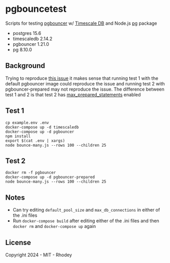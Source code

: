 # pgbouncetest
Scripts for testing [pgbouncer](https://hub.docker.com/r/edoburu/pgbouncer) w/ [Timescale DB](https://hub.docker.com/r/timescale/timescaledb) and Node.js [pg](https://www.npmjs.com/package/pg) package
  + postgres 15.6
  + timescaledb 2.14.2
  + pgbouncer 1.21.0
  + pg 8.10.0

## Background
Trying to reproduce [this issue](https://github.com/brianc/node-postgres/issues/3174) it makes sense that running test 1 with the default pgbouncer image could reproduce the issue and running test 2 with pgbouncer-prepared may not reproduce the issue. The difference between test 1 and 2 is that test 2 has [max_prepared_statements](https://www.pgbouncer.org/config.html#max_prepared_statements) enabled

## Test 1
```
cp example.env .env
docker-compose up -d timescaledb
docker-compose up -d pgbouncer
npm install
export $(cat .env | xargs)
node bounce-many.js --rows 100 --children 25
```

## Test 2
```
docker rm -f pgbouncer
docker-compose up -d pgbouncer-prepared
node bounce-many.js --rows 100 --children 25
```

## Notes
+ Can try editing `default_pool_size` and `max_db_connections` in either of the .ini files
+ Run `docker-compose build` after editing either of the .ini files and then `docker rm` and `docker-compose up` again

## License
Copyright 2024 - MIT - Rhodey
